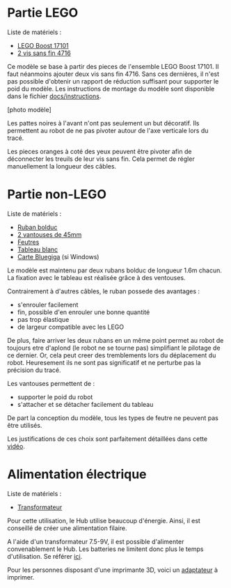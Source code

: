 # Partie LEGO

Liste de matériels :
- [LEGO Boost 17101](https://www.lego.com/fr-fr/product/boost-creative-toolbox-17101)
- [2 vis sans fin 4716](https://www.toypro.com/fr/product/17870/technique-equipement-vis-sans-fin/blanc?gclid=CjwKCAjw_b6WBhAQEiwAp4HyIPGTKaxt4KpYFZgB9HFoquSJDSgadKyJU93lJmsSK07TIOHpsYwnxBoCSOEQAvD_BwE)

Ce modèle se base à partir des pieces de l'ensemble LEGO Boost 17101. Il faut néanmoins ajouter deux vis sans fin 4716. Sans ces dernières, il n'est pas possible d'obtenir un rapport de réduction suffisant pour supporter le poid du modèle. Les instructions de montage du modèle sont disponible dans le fichier [docs/instructions](https://github.com/valentin-burillier/spiderpen/blob/main/docs/instructions.pdf).

[photo modèle]

Les pattes noires à l'avant n'ont pas seulement un but décoratif. Ils permettent au robot de ne pas pivoter autour de l'axe verticale lors du tracé.

Les pieces oranges à coté des yeux peuvent être pivoter afin de déconnecter les treuils de leur vis sans fin. Cela permet de régler manuellement la longueur des câbles.

# Partie non-LEGO

Liste de matériels :
- [Ruban bolduc](https://www.amazon.fr/Clairefontaine-601775C-Bolduc-500mx7mm-Couleur/dp/B001ANX5DA/ref=pd_day0_sccl_3_1/257-8157104-5120103?pd_rd_w=3biio&content-id=amzn1.sym.5a3d874f-f0eb-4ad9-ac25-35518704bcec&pf_rd_p=5a3d874f-f0eb-4ad9-ac25-35518704bcec&pf_rd_r=DCW3MXNY52EPCRZQH4VQ&pd_rd_wg=TKBIy&pd_rd_r=16b9b116-07db-4bf9-9941-8449467ff04f&pd_rd_i=B001ANX5DA&th=1)
- [2 vantouses de 45mm](https:///Nuenen-Ventouses-Transparentes-Champignon-Extérieur/dp/B09MVLSN4M/ref=mp_s_a_1_16)
- [Feutres](https:///BIC-Velleda-1741-Feutres-Effaçables/dp/B001AS5FHO/ref=mp_s_a_1_7)
- [Tableau blanc](https:///Eco-magnétique-Tableau-blanc-120/dp/B00P7XD27S/ref=mp_s_a_1_9)
- [Carte Bluegiga](https://www.silabs.com/wireless/bluetooth/bluegiga-low-energy-legacy-modules/device.bled112) (si Windows)

Le modèle est maintenu par deux rubans bolduc de longueur 1.6m chacun. La fixation avec le tableau est réalisée grâce à des ventouses.

Contrairement à d'autres câbles, le ruban possede des avantages :
- s'enrouler facilement
- fin, possible d'en enrouler une bonne quantité
- pas trop élastique
- de largeur compatible avec les LEGO

De plus, faire arriver les deux rubans en un même point permet au robot de toujours etre d'aplond (le robot ne se tourne pas) simplifiant le pilotage de ce dernier. Or, cela peut creer des tremblements lors du déplacement du robot. Heuresement ils ne sont pas significatif et ne perturbe pas la précision du tracé.

Les vantouses permettent de :
- supporter le poid du robot
- s'attacher et se détacher facilement du tableau

De part la conception du modèle, tous les types de feutre ne peuvent pas être utilisés.

Les justifications de ces choix sont parfaitement détaillées dans cette [vidéo](https://www.youtube.com/watch?v=5x0n29MjIi8).

# Alimentation électrique

Liste de matériels :
- [Transformateur](https://www.amazon.fr/Zolt-international-dalimentation-haut-parleurs-%C3%A9lectroniques/dp/B0932FLPX4/ref=sr_1_1_sspa?__mk_fr_FR=%C3%85M%C3%85%C5%BD%C3%95%C3%91&crid=24HWBCWFTJQVY&keywords=transformateur+9v&qid=1657815146&sprefix=transformateur+9v%2Caps%2C109&sr=8-1-spons&psc=1&spLa=ZW5jcnlwdGVkUXVhbGlmaWVyPUExNUVSWTBWMFZUQVVSJmVuY3J5cHRlZElkPUEwMDM2NDQ5MTdMSFUwRlNIVENJMSZlbmNyeXB0ZWRBZElkPUEwMDM2OTYxMUhRV0w0V01LQzZHVCZ3aWRnZXROYW1lPXNwX2F0ZiZhY3Rpb249Y2xpY2tSZWRpcmVjdCZkb05vdExvZ0NsaWNrPXRydWU=)

Pour cette utilisation, le Hub utilise beaucoup d'énergie. Ainsi, il est conseillé de créer une alimentation filaire.

A l'aide d'un transformateur 7.5-9V, il est possible d'alimenter convenablement le Hub. Les batteries ne limitent donc plus le temps d'utilisation. Se référer [ici](https://www.youtube.com/watch?v=iMCDWRqhlA8).

Pour les personnes disposant d'une imprimante 3D, voici un [adaptateur](https://cults3d.com/fr/mod%C3%A8le-3d/jeu/lego-boost-move-hub-power-adapter) à imprimer.
